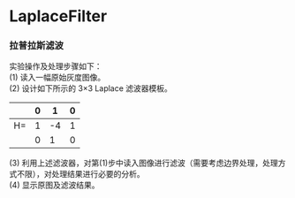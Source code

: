 # LaplaceFilter
### 拉普拉斯滤波
实验操作及处理步骤如下：<br/>
(1) 读入一幅原始灰度图像。<br/>
(2) 设计如下所示的 3×3 Laplace 滤波器模板。<br/>

||0|1|0|
|---|---|---|---|
|H=|1|-4|1|
||0|1|0|

(3) 利用上述滤波器，对第(1)步中读入图像进行滤波（需要考虑边界处理，处理方式不限），对处理结果进行必要的分析。<br/>
(4) 显示原图及滤波结果。<br/>